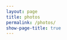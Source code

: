 ```yaml
---
layout: page
title: photos
permalink: /photos/
show-page-title: true
---
```


<script src="https://ajax.googleapis.com/ajax/libs/jquery/1.12.4/jquery.min.js"></script>

<script src="{{ base.url | prepend: site.url }}/assets/js/photos.js"></script>

<style>
<!--
#thumb_container {
    position: relative;
    float: right;
    background-color:transparent;
    //background-color:#000000;
    width:332px;
    padding: 0px;
}

#thumb_container ul#thumb_list {
    margin: 0;
    padding: 0;
}

#thumb_container ul#thumb_list li {
    margin: 0;
    position: relative;
    padding: 0;
    float: left;
    list-style: none;
}

.table_content {
    width: 950px;
    margin-left: auto;
    margin-right: auto;
}

.main_img_div {
    //border: 1px solid green;
    width: 580px;
    height: 580px;
    display: table-cell;
    text-align: center;
    vertical-align: middle;
}

.main_img {
    vertical-align: middle;
}

.cell_img {
    padding: 4px;
    float: left;
    cursor: pointer;
}
-->
</style>

<div id="image_container" style="float:left;">
    <div>
    </div>
</div>

<div id="thumb_container">
    <ul id="thumb_list">
        <!-- The function displayThumbs() uses this unordered list -->
    </ul>
</div>
